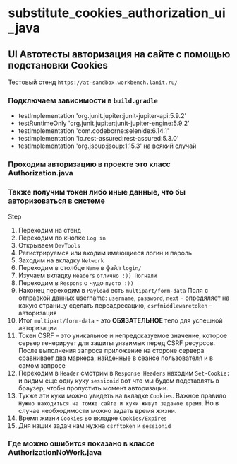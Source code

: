 # substitute_cookies_authorization_ui_java
## UI Автотесты авторизация на сайте с помощью подстановки Cookies
Тестовый стенд `https://at-sandbox.workbench.lanit.ru/`

### Подключаем зависимости в `build.gradle`
* testImplementation 'org.junit.jupiter:junit-jupiter-api:5.9.2'
* testRuntimeOnly 'org.junit.jupiter:junit-jupiter-engine:5.9.2'
* testImplementation 'com.codeborne:selenide:6.14.1'
* testImplementation 'io.rest-assured:rest-assured:5.3.0'
* testImplementation 'org.jsoup:jsoup:1.15.3' на всякий случай
### Проходим авторизацию в проекте это класс Authorization.java

### Также получим токен либо иные данные, что бы авторизоваться в системе
Step
1. Переходим на стенд
2. Переходим по кнопке `Log in`
3. Открываем `DevTools`
4. Регистрируемся или входим имеющиеся логин и пароль
5. Заходим на вкладку `Network`
6. Переходим в столбце `Name` в файл `login/`
7. Изучаем вкладку `Headers` `отлично :)) Погнали`
8. Переходим в `Respons` о чудо `пусто :))`
9. Наконец переходим в `Payload` есть `multipart/form-data`
   Поля с отправкой данных username: `username`, `password`, `next` - опредяляет на какую страницу сделать переадресацию, `csrfmiddlewaretoken` - авторизация
10. Итог `multipart/form-data` - это **ОБЯЗАТЕЛЬНОЕ** тело для успешной авторизации
11. Токен CSRF – это уникальное и непредсказуемое значение, которое сервер генерирует для защиты уязвимых перед CSRF ресурсов. После выполнения запроса приложение на стороне сервера сравнивает два маркера, найденные в сеансе пользователя и в самом запросе
12. Переходим в `Header` смотрим в `Response Headers` находим `Set-Cookie:` и видим еще одну куку `sessionid` вот что мы будем подставлять в браузер, чтобы пропустить момент авторизации.
13. Тукже эти куки можно увидеть на вкладке `Cookies`. Важное правило `Нужно находиться на томже сайте и куки живут заданое время`. Но в случае необходимости можно задать время жизни.
14. Время жизни `Cookies` во вкладке `Cookies/Expires`
15. Дня наших задач нам нужна `csrftoken` и `sessionid`

### Где можно ошибится показано в классе AuthorizationNoWork.java